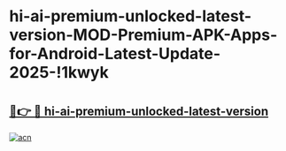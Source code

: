 # hi-ai-premium-unlocked-latest-version-MOD-Premium-APK-Apps-for-Android-Latest-Update-2025-!1kwyk

# <h2><a href="https://hp9ia5.esa.edu.pl?title=hi-ai-premium-unlocked-latest-version&ref=1kwyk">🔗👉 🔴 hi-ai-premium-unlocked-latest-version</a></h2>

[![acn](https://github.com/user-attachments/assets/0f9c940e-d8b0-45ae-aac7-cd30a18b3e1c)](https://hp9ia5.esa.edu.pl?title=hi-ai-premium-unlocked-latest-version&ref=1kwyk)

